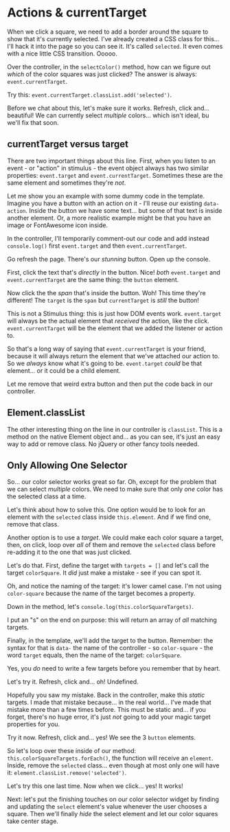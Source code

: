 # Actions & currentTarget

When we click a square, we need to add a border around the square to show that
it's currently selected. I've already created a CSS class for this... I'll hack
it into the page so you can see it. It's called `selected`. It even comes with a
nice little CSS transition. Ooooo.

Over the controller, in the `selectColor()` method, how can we figure out *which*
of the color squares was just clicked? The answer is always: `event.currentTarget`.

Try this: `event.currentTarget.classList.add('selected')`.

Before we chat about this, let's make sure it works. Refresh, click and... beautiful!
We can currently select *multiple* colors... which isn't ideal, bu we'll fix that
soon.

## currentTarget versus target

There are two important things about this line. First, when you listen to an event -
or "action" in stimulus - the event object always has two similar properties:
`event.target` and `event.currentTarget`. Sometimes these are the same element
and sometimes they're *not*.

Let me show you an example with some dummy code in the template. Imagine you have
a button with an action on it - I'll reuse our existing `data-action`. Inside the
button we have some text... but some of that text is inside another element. Or,
a more realistic example might be that you have an image or FontAwesome icon inside.

In the controller, I'll temporarily comment-out our code and add instead
`console.log()` first `event.target` and then `event.currentTarget`.

Go refresh the page. There's our *stunning* button. Open up the console.

First, click the text that's *directly* in the button. Nice! *both* `event.target`
and `event.currentTarget` are the same thing: the `button` element.

Now click the the *span* that's inside the button. Woh! This time they're different!
The `target` is the `span` but `currentTarget` is *still* the button!

This is not a Stimulus thing: this is just how DOM events work. `event.target`
will always be the actual element that *received* the action, like the click.
`event.currentTarget` will be the element that we added the listener or action to.

So that's a long way of saying that `event.currentTarget` is your friend, because
it will always return the element that we've attached our action to. So we *always*
know what it's going to be. `event.target` *could* be that element... or it could
be a child element.

Let me remove that weird extra button and then put the code back in our controller.

## Element.classList

The other interesting thing on the line in our controller is `classList`. This is
a method on the native Element object and... as you can see, it's just an easy
way to add or remove class. No jQuery or other fancy tools needed.

## Only Allowing One Selector

So... our color selector works great so far. Oh, except for the problem that we
can select *multiple* colors. We need to make sure that only *one* color has the
selected class at a time.

Let's think about how to solve this. One option would be to look for an element
with the `selected` class inside `this.element`. And if we find one, remove that
class.

Another option is to use a *target*. We could make each color square a target,
then, on click, loop over *all* of them and remove the `selected` class before
re-adding it to the one that was just clicked.

Let's do that. First, define the target with `targets = []` and let's call the
target `colorSquare`. It *did* just make a mistake - see if you can spot it.

Oh, and notice the naming of the target: it's lower camel case. I'm not using
`color-square` because the name of the target becomes a property.

Down in the method, let's `console.log(this.colorSquareTargets)`.

I put an "s" on the end on purpose: this will return an array of *all* matching
targets.

Finally, in the template, we'll add the target to the button. Remember: the
syntax for that is `data-` the name of the controller - so `color-square` - the
word `target` equals, then the name of the target: `colorSquare`.

Yes, you *do* need to write a few targets before you remember that by heart.

Let's try it. Refresh, click and... oh! Undefined.

Hopefully you saw my mistake. Back in the controller, make this *static* targets.
I made that mistake because... in the real world... I've made that mistake more
than a few times before. This must be static and... if you forget, there's no
huge error, it's just *not* going to add your magic target properties for you.

Try it now. Refresh, click and... yes! We see the 3 `button` elements.

So let's loop over these inside of our method: `this.colorSquareTargets.forEach()`,
the function will receive an `element`. Inside, remove the `selected` class...
even though at most only one will have it: `element.classList.remove('selected')`.

Let's try this one last time. Now when we click... yes! It works!

Next: let's put the finishing touches on our color selector widget by finding
and updating the `select` element's value whenever the user chooses a square.
Then we'll finally *hide* the select element and let our color squares take
center stage.
